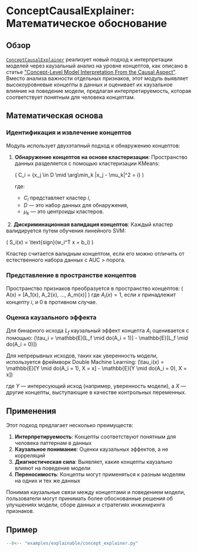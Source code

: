 # ConceptCausalExplainer: Математическое обоснование

## Обзор
[`ConceptCausalExplainer`](../../api/explainable/concepts_causal.md) реализует новый подход к
интерпретации моделей через каузальный анализ на уровне концептов,
как описано в статье
["Concept-Level Model Interpretation From the Causal Aspect"](https://ieeexplore.ieee.org/abstract/document/9904301).
Вместо анализа важности отдельных признаков, этот модуль выявляет высокоуровневые концепты
в данных и оценивает их каузальное влияние на поведение модели,
предлагая интерпретируемость, которая соответствует понятным для человека концептам.

## Математическая основа

### Идентификация и извлечение концептов
Модуль использует двухэтапный подход к обнаружению концептов:

1. **Обнаружение концептов на основе кластеризации**: Пространство данных разделяется с помощью кластеризации KMeans:

   \( C_i = \{x_j \in D \mid \arg\min_k \|x_j - \mu_k\|^2 = i\} \)

   где:

   - $C_i$ представляет кластер $i$,
   - $D$ — это набор данных для обнаружения,
   - $\mu_k$ — это центроиды кластеров.

&nbsp;2. **Дискриминационная валидация концептов**: Каждый кластер валидируется путем обучения линейного SVM:

   \( S_i(x) = \text{sign}(w_i^T x + b_i) \)

   Кластер считается валидным концептом, если его можно отличить от естественного набора данных с AUC > порога.

### Представление в пространстве концептов
Пространство признаков преобразуется в пространство концептов:
\( A(x) = [A_1(x), A_2(x), ..., A_m(x)] \)
где $A_i(x) = 1$, если $x$ принадлежит концепту $i$, и 0 в противном случае.

### Оценка каузального эффекта
Для бинарного исхода $L_f$ каузальный эффект концепта $A_i$ оценивается с помощью:
\(\tau_i = \mathbb{E}[L_f \mid do(A_i = 1)] - \mathbb{E}[L_f \mid do(A_i = 0)]\)

Для непрерывных исходов, таких как уверенность модели, используется фреймворк Double Machine Learning:
\(\tau_i(x) = \mathbb{E}[Y \mid do(A_i = 1), X = x] - \mathbb{E}[Y \mid do(A_i = 0), X = x]\)

где $Y$ — интересующий исход (например, уверенность модели), а $X$ — другие концепты, выступающие в качестве контрольных переменных.

## Применения

Этот подход предлагает несколько преимуществ:

1. **Интерпретируемость**: Концепты соответствуют понятным для человека паттернам в данных
2. **Каузальное понимание**: Оценки каузальных эффектов, а не корреляций
3. **Диагностическая сила**: Выявляет, какие концепты каузально влияют на поведение модели
4. **Переносимость**: Концепты могут применяться к разным моделям на одних и тех же данных

Понимая каузальные связи между концептами и поведением модели,
пользователи могут принимать более обоснованные решения об улучшениях модели, сборе данных и стратегиях инжиниринга признаков.

## Пример

``` py title="examples/explainable/concept_explainer.py"
--8<-- "examples/explainable/concept_explainer.py"
```

